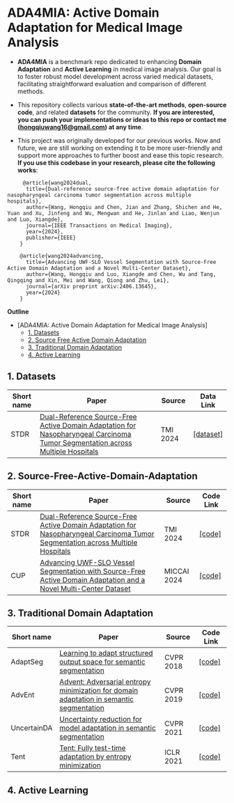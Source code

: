 # ADA4MIA: Active Domain Adaptation for Medical Image Analysis

* **ADA4MIA** is a benchmark repo dedicated to enhancing **Domain Adaptation** and **Active Learning** in medical image analysis. Our goal is to foster robust model development across varied medical datasets, facilitating straightforward evaluation and comparison of different methods.

* This repository collects various **state-of-the-art methods**, **open-source code**, and related **datasets** for the community. **If you are interested, you can push your implementations or ideas to this repo or contact me (hongqiuwang16@gmail.com) at any time**.

* This project was originally developed for our previous works. Now and future, we are still working on extending it to be more user-friendly and support more approaches to further boost and ease this topic research. **If you use this codebase in your research, please cite the following works**:
```
     @article{wang2024dual,
      title={Dual-reference source-free active domain adaptation for nasopharyngeal carcinoma tumor segmentation across multiple hospitals},
      author={Wang, Hongqiu and Chen, Jian and Zhang, Shichen and He, Yuan and Xu, Jinfeng and Wu, Mengwan and He, Jinlan and Liao, Wenjun and Luo, Xiangde},
      journal={IEEE Transactions on Medical Imaging},
      year={2024},
      publisher={IEEE}
    }
  
    @article{wang2024advancing,
      title={Advancing UWF-SLO Vessel Segmentation with Source-Free Active Domain Adaptation and a Novel Multi-Center Dataset},
      author={Wang, Hongqiu and Luo, Xiangde and Chen, Wu and Tang, Qingqing and Xin, Mei and Wang, Qiong and Zhu, Lei},
      journal={arXiv preprint arXiv:2406.13645},
      year={2024}
    }
```

**Outline**

- [ADA4MIA: Active Domain Adaptation for Medical Image Analysis]
  - [1. Datasets](#1-datasets)
  - [2. Source Free Active Domain Adaptation](#2-source-free-active-domain-adaptation)
  - [3. Traditional Domain Adaptation](#3-traditional-domain-adaptation)
  - [4. Active Learning](#4-active-learning)


## 1. Datasets

| Short name | Paper | Source | Data Link  |
| --- | --- | --- | --- |
| STDR | [Dual-Reference Source-Free Active Domain Adaptation for Nasopharyngeal Carcinoma Tumor Segmentation across Multiple Hospitals](https://arxiv.org/abs/2308.08544) | TMI 2024 | [[dataset]](https://github.com/whq-xxh/SFADA-GTV-Seg) |

## 2. Source-Free-Active-Domain-Adaptation

| Short name | Paper | Source | Code Link  |
| --- | --- | --- | --- |
| STDR | [Dual-Reference Source-Free Active Domain Adaptation for Nasopharyngeal Carcinoma Tumor Segmentation across Multiple Hospitals](https://arxiv.org/abs/2308.08544) | TMI 2024 | [[code]](https://github.com/whq-xxh/SFADA-GTV-Seg)  |
| CUP | [Advancing UWF-SLO Vessel Segmentation with Source-Free Active Domain Adaptation and a Novel Multi-Center Dataset](https://arxiv.org/abs/2406.13645) | MICCAI 2024 | [[code]](https://github.com/whq-xxh/SFADA-UWF-SLO)  |

## 3. Traditional Domain Adaptation
| Short name | Paper | Source | Code Link  |
| --- | --- | --- | --- |
| AdaptSeg | [Learning to adapt structured output space for semantic segmentation](https://openaccess.thecvf.com/content_cvpr_2018/html/Tsai_Learning_to_Adapt_CVPR_2018_paper.html) | CVPR 2018 | [[code]](https://github.com/wasidennis/AdaptSegNet)  |
| AdvEnt | [Advent: Adversarial entropy minimization for domain adaptation in semantic segmentation](https://openaccess.thecvf.com/content_CVPR_2019/html/Vu_ADVENT_Adversarial_Entropy_Minimization_for_Domain_Adaptation_in_Semantic_Segmentation_CVPR_2019_paper.html) | CVPR 2019 | [[code]](https://github.com/valeoai/ADVENT) |
| UncertainDA | [Uncertainty reduction for model adaptation in semantic segmentation](https://openaccess.thecvf.com/content/CVPR2021/html/S_Uncertainty_Reduction_for_Model_Adaptation_in_Semantic_Segmentation_CVPR_2021_paper.html?ref=https://githubhelp.com) | CVPR 2021 | [[code]](https://github.com/idiap/model-uncertainty-for-adaptation)  |
| Tent | [Tent: Fully test-time adaptation by entropy minimization](https://arxiv.org/abs/2006.10726) | ICLR 2021 | [[code]](https://github.com/DequanWang/tent)  |

## 4. Active Learning
